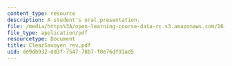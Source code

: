 ```yaml
---
content_type: resource
description: A student's oral presentation.
file: /media/https%3A/open-learning-course-data-rc.s3.amazonaws.com/16-886-air-transportation-systems-architecting-spring-2004/de9db932dd3f754778b7f0e76df91ad5_CleazSavoyen_rev.pdf
file_type: application/pdf
resourcetype: Document
title: CleazSavoyen_rev.pdf
uid: de9db932-dd3f-7547-78b7-f0e76df91ad5
---
```

